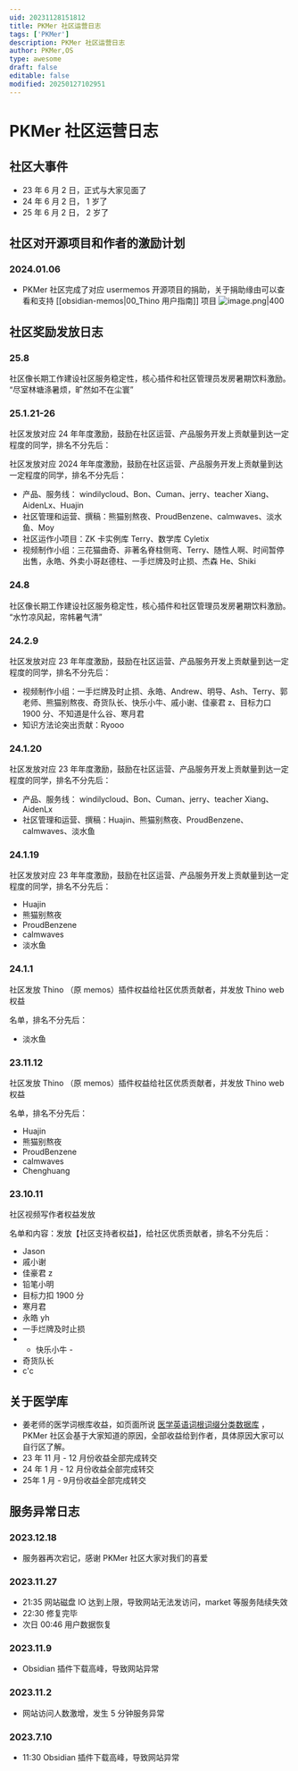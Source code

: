 ```yaml
---
uid: 20231128151812
title: PKMer 社区运营日志
tags: ['PKMer']
description: PKMer 社区运营日志
author: PKMer,OS
type: awesome
draft: false
editable: false
modified: 20250127102951
---
```


# PKMer 社区运营日志

## 社区大事件

- 23 年 6 月 2 日，正式与大家见面了
- 24 年 6 月 2 日， 1 岁了
- 25 年 6 月 2 日， 2 岁了

## 社区对开源项目和作者的激励计划

### 2024.01.06

- PKMer 社区完成了对应 usermemos 开源项目的捐助，关于捐助缘由可以查看和支持 [[obsidian-memos|00_Thino 用户指南]] 项目
![image.png|400](https://cdn.pkmer.cn/images/20240107003024.png!pkmer)

## 社区奖励发放日志

### 25.8

社区像长期工作建设社区服务稳定性，核心插件和社区管理员发房暑期饮料激励。
“尽室林塘涤暑烦，旷然如不在尘寰”

### 25.1.21-26

社区发放对应 24 年年度激励，鼓励在社区运营、产品服务开发上贡献量到达一定程度的同学，排名不分先后：

社区发放对应 2024 年年度激励，鼓励在社区运营、产品服务开发上贡献量到达一定程度的同学，排名不分先后：

- 产品、服务线： windilycloud、Bon、Cuman、jerry、teacher Xiang、AidenLx、Huajin
- 社区管理和运营、撰稿：熊猫别熬夜、ProudBenzene、calmwaves、淡水鱼、Moy
- 社区运作小项目：ZK 卡实例库 Terry、数学库 Cyletix
- 视频制作小组：三花猫曲奇、非著名脊柱侧弯、Terry、随性人啊、时间暂停出售，永皓、外卖小哥赵德柱、一手烂牌及时止损、杰森 He、Shiki

### 24.8

社区像长期工作建设社区服务稳定性，核心插件和社区管理员发房暑期饮料激励。
“水竹凉风起，帘帏暑气清”

### 24.2.9

社区发放对应 23 年年度激励，鼓励在社区运营、产品服务开发上贡献量到达一定程度的同学，排名不分先后：

- 视频制作小组：一手烂牌及时止损、永皓、Andrew、明导、Ash、Terry、郭老师、熊猫别熬夜、奇货队长、快乐小牛、戚小谢、佳豪君 z、目标力口 1900 分、不知道是什么谷、寒月君
- 知识方法论突出贡献：Ryooo

### 24.1.20

社区发放对应 23 年年度激励，鼓励在社区运营、产品服务开发上贡献量到达一定程度的同学，排名不分先后：

- 产品、服务线： windilycloud、Bon、Cuman、jerry、teacher Xiang、AidenLx
- 社区管理和运营、撰稿：Huajin、熊猫别熬夜、ProudBenzene、calmwaves、淡水鱼

### 24.1.19

社区发放对应 23 年年度激励，鼓励在社区运营、产品服务开发上贡献量到达一定程度的同学，排名不分先后：

- Huajin
- 熊猫别熬夜
- ProudBenzene
- calmwaves
- 淡水鱼

### 24.1.1

社区发放 Thino （原 memos）插件权益给社区优质贡献者，并发放 Thino web 权益

名单，排名不分先后：

- 淡水鱼

### 23.11.12

社区发放 Thino （原 memos）插件权益给社区优质贡献者，并发放 Thino web 权益

名单，排名不分先后：

- Huajin
- 熊猫别熬夜
- ProudBenzene
- calmwaves
- Chenghuang

### 23.10.11

社区视频写作者权益发放

名单和内容：发放【社区支持者权益】，给社区优质贡献者，排名不分先后：

- Jason
- 戚小谢
- 佳豪君 z
- 铅笔小明
- 目标力扣 1900 分
- 寒月君
- 永皓 yh
- 一手烂牌及时止损
- - 快乐小牛 -
- 奇货队长
- c'c

## 关于医学库

- 姜老师的医学词根库收益，如页面所说 [医学英语词根词缀分类数据库](https://pkmer.cn/products/englishVault/) ，PKMer 社区会基于大家知道的原因，全部收益给到作者，具体原因大家可以自行区了解。
- 23 年 11 月 - 12 月份收益全部完成转交
- 24 年 1 月 - 12 月份收益全部完成转交
- 25年 1 月 - 9月份收益全部完成转交

## 服务异常日志

### 2023.12.18

- 服务器再次宕记，感谢 PKMer 社区大家对我们的喜爱

### 2023.11.27

- 21:35 网站磁盘 IO 达到上限，导致网站无法发访问，market 等服务陆续失效
- 22:30 修复完毕
- 次日 00:46 用户数据恢复

### 2023.11.9

- Obsidian 插件下载高峰，导致网站异常

### 2023.11.2

- 网站访问人数激增，发生 5 分钟服务异常

### 2023.7.10

- 11:30 Obsidian 插件下载高峰，导致网站异常

